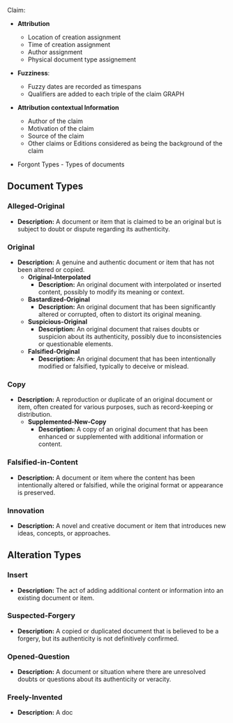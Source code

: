 Claim:

- **Attribution**
  - Location of creation assignment
  - Time of creation assignment
  - Author assignment
  - Physical document type assignement

- **Fuzziness**:
  - Fuzzy dates are recorded as timespans
  - Qualifiers are added to each triple of the claim GRAPH

- **Attribution contextual Information**
  - Author of the claim
  - Motivation of the claim
  - Source of the claim
  - Other claims or Editions considered as being the background of the claim




- Forgont Types - Types of documents

## Document Types

### Alleged-Original
- **Description:** A document or item that is claimed to be an original but is subject to doubt or dispute regarding its authenticity.

### Original
- **Description:** A genuine and authentic document or item that has not been altered or copied.
  - **Original-Interpolated**
    - **Description:** An original document with interpolated or inserted content, possibly to modify its meaning or context.
  - **Bastardized-Original**
    - **Description:** An original document that has been significantly altered or corrupted, often to distort its original meaning.
  - **Suspicious-Original**
    - **Description:** An original document that raises doubts or suspicion about its authenticity, possibly due to inconsistencies or questionable elements.
  - **Falsified-Original**
    - **Description:** An original document that has been intentionally modified or falsified, typically to deceive or mislead.

### Copy
- **Description:** A reproduction or duplicate of an original document or item, often created for various purposes, such as record-keeping or distribution.
  - **Supplemented-New-Copy**
    - **Description:** A copy of an original document that has been enhanced or supplemented with additional information or content.

### Falsified-in-Content
- **Description:** A document or item where the content has been intentionally altered or falsified, while the original format or appearance is preserved.

### Innovation
- **Description:** A novel and creative document or item that introduces new ideas, concepts, or approaches.

## Alteration Types

### Insert
- **Description:** The act of adding additional content or information into an existing document or item.

### Suspected-Forgery
- **Description:** A copied or duplicated document that is believed to be a forgery, but its authenticity is not definitively confirmed.

### Opened-Question
- **Description:** A document or situation where there are unresolved doubts or questions about its authenticity or veracity.

### Freely-Invented
- **Description:** A doc
